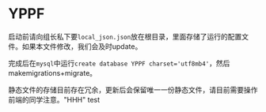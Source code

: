 # YPPF
启动前请向组长私下要`local_json.json`放在根目录，里面存储了运行的配置文件。如果本文件修改，我们会及时update。

完成后在`mysql`中运行`create database YPPF charset='utf8mb4'`，然后makemigrations+migrate。

静态文件的存储目前存在冗余，更新后会保留唯一一份静态文件，请目前需要操作前端的同学注意。"HHH" 
test 
